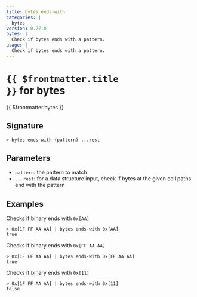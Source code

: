 ```yaml
---
title: bytes ends-with
categories: |
  bytes
version: 0.77.0
bytes: |
  Check if bytes ends with a pattern.
usage: |
  Check if bytes ends with a pattern.
---
```


# <code>{{ $frontmatter.title }}</code> for bytes

<div class='command-title'>{{ $frontmatter.bytes }}</div>

## Signature

```> bytes ends-with (pattern) ...rest```

## Parameters

 -  `pattern`: the pattern to match
 -  `...rest`: for a data structure input, check if bytes at the given cell paths end with the pattern

## Examples

Checks if binary ends with `0x[AA]`
```shell
> 0x[1F FF AA AA] | bytes ends-with 0x[AA]
true
```

Checks if binary ends with `0x[FF AA AA]`
```shell
> 0x[1F FF AA AA] | bytes ends-with 0x[FF AA AA]
true
```

Checks if binary ends with `0x[11]`
```shell
> 0x[1F FF AA AA] | bytes ends-with 0x[11]
false
```
